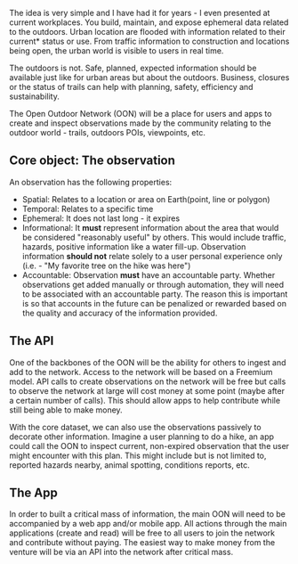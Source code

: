 The idea is very simple and I have had it for years - I even presented at current workplaces. You build, maintain, and expose ephemeral data related to the outdoors. Urban location are flooded with information related to their current* status or use. From traffic information to construction and locations being open, the urban world is visible to users in real time. 

The outdoors is not. Safe, planned, expected information should be available just like for urban areas but about the outdoors. Business, closures or the status of trails can help with planning, safety, efficiency and sustainability.

The Open Outdoor Network (OON) will be a place for users and apps to create and inspect observations made by the community relating to the outdoor world - trails, outdoors POIs, viewpoints, etc. 

## Core object: The observation
An observation has the following properties:
- Spatial: Relates to a location or area on Earth(point, line or polygon)
- Temporal: Relates to a specific time
- Ephemeral: It does not last long - it expires
- Informational: It **must** represent information about the area that would be considered "reasonably useful" by others. This would include traffic, hazards, positive information like a water fill-up. Observation information **should not** relate solely to a user personal experience only (i.e. - "My favorite tree on the hike was here")
- Accountable: Observation **must** have an accountable party. Whether observations get added manually or through automation, they will need to be associated with an accountable party. The reason this is important is so that accounts in the future can be penalized or rewarded based on the quality and accuracy of the information provided. 

## The API
One of the backbones of the OON will be the ability for others to ingest and add to the network. Access to the network will be based on a Freemium model. API calls to create observations on the network will be free but calls to observe the network at large will cost money at some point (maybe after a certain number of calls). This should allow apps to help contribute while still being able to make money. 

With the core dataset, we can also use the observations passively to decorate other information. Imagine a user planning to do a hike, an app could call the OON to inspect current, non-expired observation that the user might encounter with this plan. This might include but is not limited to, reported hazards nearby, animal spotting, conditions reports, etc. 

## The App
In order to built a critical mass of information, the main OON will need to be accompanied by a web app and/or mobile app. All actions through the main applications (create and read) will be free to all users to join the network and contribute without paying. The easiest way to make money from the venture will be via an API into the network after critical mass.